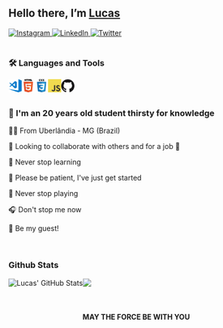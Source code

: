 ## Hello there, I’m [Lucas][Instagram]

<div>
  <a href="https://www.instagram.com/lucasgui13/?hl=pt-br">
    <img alt="Instagram" src="https://img.shields.io/badge/lucasgui13%20-%23E4405F.svg?&style=for-the-badge&logo=Instagram&logoColor=white"/>
  </a>
  <a href="https://www.linkedin.com/in/luke-guimaraes/">
   <img alt="LinkedIn" src="https://img.shields.io/badge/lukeguimaraes%20-%230077B5.svg?&style=for-the-badge&logo=linkedin&logoColor=white"/>
  </a>
  <a href="https://twitter.com/LukeGuimaraes">
   <img alt="Twitter" src="https://img.shields.io/badge/@LukeGuimaraes%20-%231DA1F2.svg?&style=for-the-badge&logo=Twitter&logoColor=white"/>
  </a>
</div>

<br/>

### 🛠 Languages and Tools
<div>
<img align="left" alt="Visual Studio Code" width="26px" src="https://raw.githubusercontent.com/github/explore/80688e429a7d4ef2fca1e82350fe8e3517d3494d/topics/visual-studio-code/visual-studio-code.png" />
<img align="left" alt="HTML5" width="26px" src="https://raw.githubusercontent.com/github/explore/80688e429a7d4ef2fca1e82350fe8e3517d3494d/topics/html/html.png" />
<img align="left" alt="CSS3" width="26px" src="https://raw.githubusercontent.com/github/explore/80688e429a7d4ef2fca1e82350fe8e3517d3494d/topics/css/css.png" />
<img align="left" alt="JavaScript" width="26px" src="https://raw.githubusercontent.com/github/explore/80688e429a7d4ef2fca1e82350fe8e3517d3494d/topics/javascript/javascript.png" />
<img align="left" alt="GitHub" width="26px" src="https://raw.githubusercontent.com/github/explore/78df643247d429f6cc873026c0622819ad797942/topics/github/github.png" />
</div>

<br/>
<br/>

### 👋 I'm an 20 years old student thirsty for knowledge

👶🏻 From Uberlândia - MG (Brazil)

👯 Looking to collaborate with others and for a job 🤣

🌱 Never stop learning

🙏 Please be patient, I've just get started

👾 Never stop playing

🎧 Don't stop me now

👊 Be my guest!


<br/>

### Github Stats

<div>
<img  align="left" alt="Lucas' GitHub Stats" src="https://github-readme-stats.codestackr.vercel.app/api?username=Lukega13&show_icons=true" />
<img src="https://github-readme-stats.vercel.app/api/top-langs/?username=Lukega13" />
</div>

<br/>
<br/>

<p align="center"><b>MAY THE FORCE BE WITH YOU</b></p>

[Github]: https://github.com/Lukega13
[LinkedIn]: https://www.linkedin.com/in/luke-guimaraes/
[Twitter]: https://twitter.com/LukeGuimaraes
[Instagram]: https://www.instagram.com/lucasgui13/?hl=pt-br
